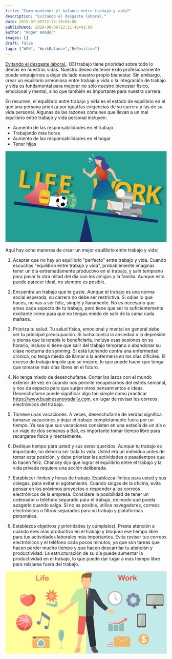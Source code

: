 ```yaml
---
title: "Como mantener el balance entre trabajo y vida?"
description: "Evitando el desgaste laboral."
date: 2019-07-09T22:32:19+01:00
publishDate: 2019-08-09T22:21:42+01:00
author: "Roger Amador"
images: []
draft: false
tags: ["WFH", "WorkBalance","BePositive"]
---
```


[Evitando el desgaste laboral.](#). OEl trabajo tiene prioridad sobre todo lo demás en nuestras vidas. Nuestro deseo de tener éxito profesionalmente puede empujarnos a dejar de lado nuestro propio bienestar. Sin embargo, crear un equilibrio armonioso entre trabajo y vida o la integración de trabajo y vida es fundamental para mejorar no sólo nuestro bienestar físico, emocional y mental, sino que también es importante para nuestra carrera.

En resumen, el equilibrio entre trabajo y vida es el estado de equilibrio en el que una persona prioriza por igual las exigencias de su carrera y las de su vida personal. Algunas de las razones comunes que llevan a un mal equilibrio entre trabajo y vida personal incluyen:

- Aumento de las responsabilidades en el trabajo
- Trabajando más horas
- Aumento de las responsabilidades en el hogar
- Tener hijos

![work-balance.](./images/work-balance.jpg)

Aquí hay ocho maneras de crear un mejor equilibrio entre trabajo y vida:
1. Aceptar que no hay un equilibrio "perfecto" entre trabajo y vida.
Cuando escuchas "equilibrio entre trabajo y vida", probablemente imaginas tener un día extremadamente productivo en el trabajo, y salir temprano para pasar la otra mitad del día con los amigos y la familia. Aunque esto puede parecer ideal, no siempre es posible. 

2. Encuentra un trabajo que te guste.
Aunque el trabajo es una norma social esperada, su carrera no debe ser restrictiva. Si odias lo que haces, no vas a ser feliz, simple y llanamente. No es necesario que ames cada aspecto de tu trabajo, pero tiene que ser lo suficientemente excitante como para que no tengas miedo de salir de la cama cada mañana. 

3. Prioriza tu salud.
Tu salud física, emocional y mental en general debe ser tu principal preocupación. Si lucha contra la ansiedad o la depresión y piensa que la terapia le beneficiaría, incluya esas sesiones en su horario, incluso si tiene que salir del trabajo temprano o abandonar su clase nocturna de spinning. Si está luchando contra una enfermedad crónica, no tenga miedo de llamar a la enfermería en los días difíciles. El exceso de trabajo impide que se mejore, lo que puede hacer que tenga que tomarse más días libres en el futuro. 

4. No tenga miedo de desenchufarse.
Cortar los lazos con el mundo exterior de vez en cuando nos permite recuperarnos del estrés semanal, y nos da espacio para que surjan otros pensamientos e ideas. Desenchufarse puede significar algo tan simple como practicar https://www.businessnewsdaily.com, en lugar de revisar los correos electrónicos del trabajo. 

5. Tómese unas vacaciones.
A veces, desenchufarse de verdad significa tomarse vacaciones y dejar el trabajo completamente fuera por un tiempo. Ya sea que sus vacaciones consistan en una estadía de un día o un viaje de dos semanas a Bali, es importante tomar tiempo libre para recargarse física y mentalmente. 

6. Dedique tiempo para usted y sus seres queridos.
Aunque tu trabajo es importante, no debería ser toda tu vida. Usted era un individuo antes de tomar esta posición, y debe priorizar las actividades o pasatiempos que lo hacen feliz. Chancey dijo que lograr el equilibrio entre el trabajo y la vida privada requiere una acción deliberada. 


7. Establecer límites y horas de trabajo.
Establezca límites para usted y sus colegas, para evitar el agotamiento. Cuando salgas de la oficina, evita pensar en los próximos proyectos o responder a los correos electrónicos de la empresa. Considere la posibilidad de tener un ordenador o teléfono separado para el trabajo, de modo que pueda apagarlo cuando salga. Si no es posible, utilice navegadores, correos electrónicos o filtros separados para su trabajo y plataformas personales.

8. Establezca objetivos y prioridades (y cúmplalos).
Presta atención a cuándo eres más productivo en el trabajo y bloquea ese tiempo libre para tus actividades laborales más importantes. Evita revisar tus correos electrónicos y el teléfono cada pocos minutos, ya que son tareas que hacen perder mucho tiempo y que hacen descarrilar tu atención y productividad. La estructuración de su día puede aumentar la productividad en el trabajo, lo que puede dar lugar a más tiempo libre para relajarse fuera del trabajo.

![work-life.](./images/work-life.jpg)